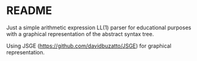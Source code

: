 # README

Just a simple arithmetic expression LL(1) parser for educational purposes with a graphical representation of the abstract syntax tree.

Using JSGE (https://github.com/davidbuzatto/JSGE) for graphical representation.
